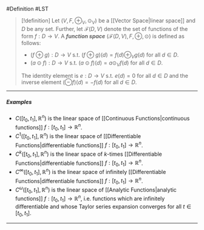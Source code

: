 #Definition #LST 

> [!definition]
> Let $(V,F,\oplus_{V},\odot_{V})$ be a [[Vector Space|linear space]] and $D$ be any set. Further, let $\mathcal{F}(D,V)$ denote the set of functions of the form $f:D \to V$. A ***function space*** $(\mathcal{F}(D,V),F,\oplus,\odot)$ is defined as follows:
> - $(f\oplus g):D \to V$ s.t. $(f \oplus g)(d)=f(d) \oplus_{V} g(d)$ for all $d\in D$.
> - $(a \odot f):D \to V$ s.t. $(a \odot f)(d)= a\odot_{V} f(d)$ for all $d\in D$.
> 
> The identity element is $e:D\to V$ s.t. $e(d)=0$ for all $d\in D$ and the inverse element $(\ominus  f)(d) = -f(d)$ for all $d\in D$.
---
##### Examples
- $C([t_{0},t_{1}],\mathbb{R}^n)$ is the linear space of [[Continuous Functions|continuous functions]] $f:[t_{0},t_{1}]\to \mathbb{R}^n$.
- $C^1([t_{0},t_{1}],\mathbb{R}^n)$ is the linear space of [[Differentiable Functions|differentiable functions]] $f:[t_{0},t_{1}]\to \mathbb{R}^n$.
- $C^k([t_{0},t_{1}],\mathbb{R}^n)$ is the linear space of $k$-times [[Differentiable Functions|differentiable functions]] $f:[t_{0},t_{1}]\to \mathbb{R}^n$.
- $C^\infty([t_{0},t_{1}],\mathbb{R}^n)$ is the linear space of infinitely [[Differentiable Functions|differentiable functions]] $f:[t_{0},t_{1}]\to \mathbb{R}^n$.
- $C^\omega([t_{0},t_{1}],\mathbb{R}^n)$ is the linear space of [[Analytic Functions|analytic functions]] $f:[t_{0},t_{1}]\to \mathbb{R}^n$, i.e. functions which are infinitely differentiable and whose Taylor series expansion converges for all $t\in [t_{0},t_{1}]$.
---
